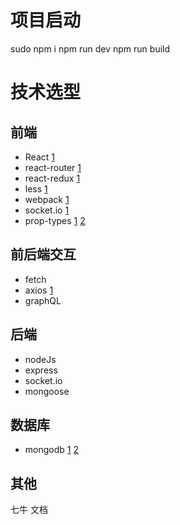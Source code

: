 # 项目启动
sudo npm i
npm run dev
npm run build

# 技术选型

## 前端
- React [1](https://reactjs.org/)
- react-router [1](https://reacttraining.com/react-router/core/guides/philosophy)
- react-redux [1](https://redux.js.org/basics/usage-with-react)
- less [1](http://lesscss.org/)
- webpack [1](https://webpack.js.org/)
- socket.io [1](https://socket.io/)
- prop-types [1](https://www.npmjs.com/package/prop-types) [2](https://reactjs.org/docs/typechecking-with-proptypes.html)

## 前后端交互
- fetch 
- axios [1](https://github.com/axios/axios)
- graphQL

## 后端
- nodeJs
- express
- socket.io
- mongoose

## 数据库
- mongodb [1](https://www.tutorialspoint.com/mongodb/) [2](https://docs.mongodb.com/manual/mongo/)


## 其他
七牛 文档